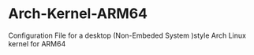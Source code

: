 # Arch-Kernel-ARM64
Configuration File for a desktop (Non-Embeded System )style Arch Linux kernel for ARM64
